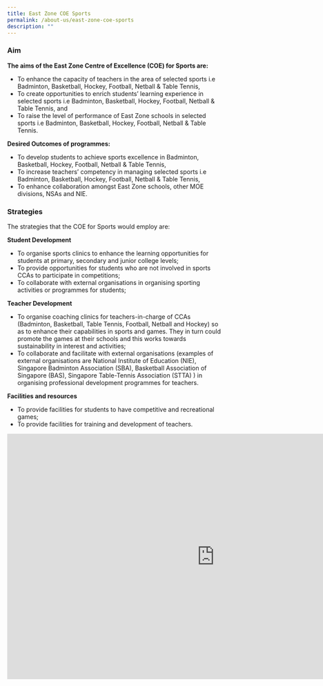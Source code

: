 ```yaml
---
title: East Zone COE Sports
permalink: /about-us/east-zone-coe-sports
description: ""
---
```

### Aim
**The aims of the East Zone Centre of Excellence (COE) for Sports are:**

* To enhance the capacity of teachers in the area of selected sports i.e Badminton, Basketball, Hockey, Football, Netball &amp; Table Tennis, 
* To create opportunities to enrich students’ learning experience in selected sports i.e Badminton, Basketball, Hockey, Football, Netball &amp; Table Tennis, and
* To raise the level of performance of East Zone schools in selected sports i.e Badminton, Basketball, Hockey, Football, Netball &amp; Table Tennis.

**Desired Outcomes of programmes:**
* To develop students to achieve sports excellence in Badminton, Basketball, Hockey, Football, Netball &amp; Table Tennis, 
* To increase teachers’ competency in managing selected sports i.e Badminton, Basketball, Hockey, Football, Netball &amp; Table Tennis, 
* To enhance collaboration amongst East Zone schools, other MOE divisions, NSAs and NIE. 

### Strategies
The strategies that the COE for Sports would employ are:

**Student Development**
* To organise sports clinics to enhance the learning opportunities for students at primary, secondary and junior college levels; 
* To provide opportunities for students who are not involved in sports CCAs to participate in competitions; 
* To collaborate with external organisations in organising sporting activities or programmes for students; 

**Teacher Development**        
* To organise coaching clinics for teachers-in-charge of CCAs (Badminton, Basketball, Table Tennis, Football, Netball and Hockey) so as to enhance their capabilities in sports and games. They in turn could promote the games at their schools and this works towards sustainability in interest and activities; 
* To collaborate and facilitate with external organisations (examples of external organisations are National Institute of Education (NIE), Singapore Badminton Association (SBA), Basketball Association of Singapore (BAS), Singapore Table-Tennis Association (STTA) ) in organising professional development programmes for teachers. 

**Facilities and resources**
* To provide facilities for students to have competitive and recreational games; 
* To provide facilities for training and development of teachers.

<iframe allowfullscreen="true" height="569" width="960" frameborder="0" src="https://docs.google.com/presentation/d/e/2PACX-1vS4O2cxMOFz6v4_gLGRdpidQhTxwJjl5jlNVAFqUUrV9ya2CUQHWhlO3TbnH4ocb4gKlFMJ5YZkKWrR/embed?start=false&amp;loop=false&amp;delayms=3000"></iframe>